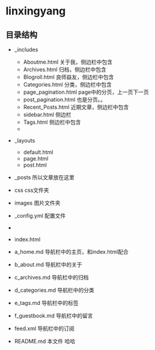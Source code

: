 # linxingyang

## 目录结构
* _includes
	* Aboutme.html 关于我，侧边栏中包含
	* Archives.html 归档，侧边栏中包含
	* Blogroll.html 良师益友，侧边栏中包含
	* Categories.html 分类，侧边栏中包含
	* page_pagination.html page中的分页，上一页下一页
	* post_pagination.html 也是分页。。
	* Recent_Posts.html 近期文章，侧边栏中包含
	* sidebar.html 侧边栏
	* Tags.html 侧边栏中包含
	*

* _layouts
	* default.html 
	* page.html
	* post.html

* _posts 所以文章放在这里

* css  css文件夹
* images 图片文件夹

* _config.yml 配置文件 
* 
* index.html
* a_home.md 导航栏中的主页，和index.html配合
* b_about.md 导航栏中的关于
* c_archives.md 导航栏中的归档
* d_categories.md 导航栏中的分类
* e_tags.md 导航栏中的标签
* f_guestbook.md 导航栏中的留言
* feed.xml 导航栏中的订阅

* README.md 本文件 哈哈